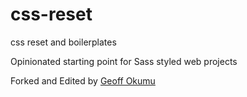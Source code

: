 # css-reset

css reset and boilerplates

Opinionated starting point for Sass styled web projects

Forked and Edited by [Geoff Okumu](https://www.geoffokumu.com/)
